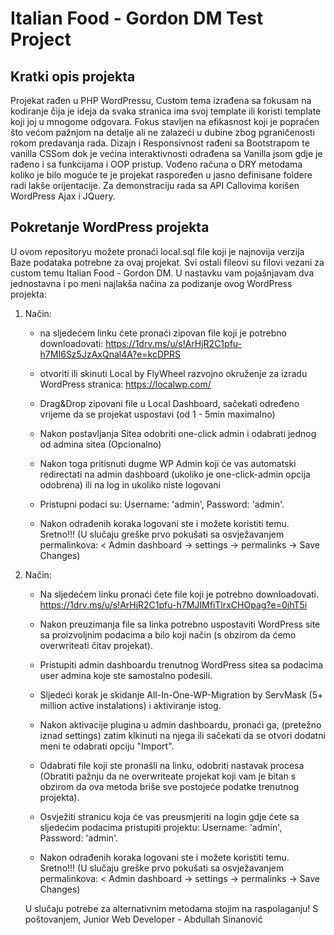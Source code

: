 # Italian Food - Gordon DM Test Project

## Kratki opis projekta

Projekat rađen u PHP WordPressu, Custom tema izrađena sa fokusam na kodiranje čija je ideja da svaka stranica ima svoj template ili koristi template koji joj u mnogome odgovara.
Fokus stavljen na efikasnost koji je popraćen što većom pažnjom na detalje ali ne zalazeći u dubine zbog pgraničenosti rokom predavanja rada.
Dizajn i Responsivnost rađeni sa Bootstrapom te vanilla CSSom dok je većina interaktivnosti odrađena sa Vanilla jsom gdje je rađeno i sa funkcijama i OOP pristup.
Vođeno računa o DRY metodama koliko je bilo moguće te je projekat raspoređen u jasno definisane foldere radi lakše orijentacije.
Za demonstraciju rada sa API Callovima korišen WordPress Ajax i JQuery.


## Pokretanje WordPress projekta

U ovom repositoryu možete pronaći local.sql file koji je najnovija verzija Baze podataka potrebne za ovaj projekat.
Svi ostali fileovi su filovi vezani za custom temu Italian Food - Gordon DM.
U nastavku vam pojašnjavam dva jednostavna i po meni najlakša načina za podizanje ovog WordPress projekta:
1. Način:
   - na sljedećem linku ćete pronaći zipovan file koji je potrebno downloadovati:
     https://1drv.ms/u/s!ArHjR2C1pfu-h7MI6Sz5JzAxQnal4A?e=kcDPRS
     
   - otvoriti ili skinuti Local by FlyWheel razvojno okruženje za izradu WordPress stranica:
    https://localwp.com/
   - Drag&Drop zipovani file u Local Dashboard, sačekati određeno vrijeme da se projekat uspostavi (od 1 - 5min maximalno)
   - Nakon postavljanja Sitea odobriti one-click admin i odabrati jednog od admina sitea (Opcionalno)
   - Nakon toga pritisnuti dugme WP Admin koji će vas automatski redirectati na admin dashboard (ukoliko je one-click-admin opcija odobrena) ili na log in ukoliko niste logovani
   - Pristupni podaci su: Username: 'admin', Password: 'admin'.
   - Nakon odrađenih koraka logovani ste i možete koristiti temu. Sretno!!! (U slučaju greške prvo pokušati sa osvježavanjem permalinkova: < Admin dashboard -> settings -> permalinks -> Save Changes)

2. Način:
   - Na sljedećem linku pronaći ćete file koji je potrebno downloadovati.
     https://1drv.ms/u/s!ArHjR2C1pfu-h7MJIMfiTlrxCHOpag?e=0jhT5i

   - Nakon preuzimanja file sa linka potrebno uspostaviti WordPress site sa proizvoljnim podacima a bilo koji način (s obzirom da ćemo overwriteati čitav projekat).
   - Pristupiti admin dashboardu trenutnog WordPress sitea sa podacima user admina koje ste samostalno podesili.
   - Sljedeći korak je skidanje All-In-One-WP-Migration by ServMask (5+ million active instalations) i aktiviranje istog.
   - Nakon aktivacije plugina u admin dashboardu, pronaći ga, (pretežno iznad settings) zatim klkinuti na njega ili sačekati da se otvori dodatni meni te odabrati opciju "Import".
   - Odabrati file koji ste pronašli na linku, odobriti nastavak procesa (Obratiti pažnju da ne overwriteate projekat koji vam je bitan s obzirom da ova metoda briše sve postojeće podatke trenutnog projekta).
   - Osvježiti stranicu koja će vas preusmjeriti na login gdje ćete sa sljedećim podacima pristupiti projektu: Username: 'admin', Password: 'admin'.
   - Nakon odrađenih koraka logovani ste i možete koristiti temu. Sretno!!! (U slučaju greške prvo pokušati sa osvježavanjem permalinkova: < Admin dashboard -> settings -> permalinks -> Save Changes)
  
   U slučaju potrebe za alternativnim metodama stojim na raspolaganju!
   S poštovanjem,
   Junior Web Developer - Abdullah Sinanović
